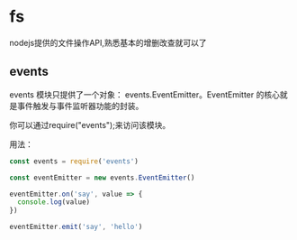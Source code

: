 # fs

nodejs提供的文件操作API,熟悉基本的增删改查就可以了

## events

events 模块只提供了一个对象： events.EventEmitter。EventEmitter 的核心就是事件触发与事件监听器功能的封装。

你可以通过require("events");来访问该模块。

用法：

```js
const events = require('events')

const eventEmitter = new events.EventEmitter()

eventEmitter.on('say', value => {
  console.log(value)
})

eventEmitter.emit('say', 'hello')
```
